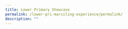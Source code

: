 ```yaml
---
title: Lower Primary Showcase
permalink: /lower-pri-marsiling-experience/permalink/
description: ""
---
```

